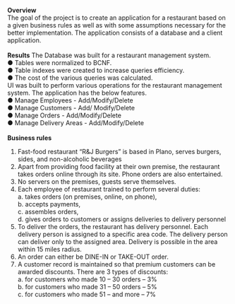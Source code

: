 <b>Overview</b>
<br>
The goal of the project is to create an application for a restaurant based on a given
business rules as well as with some assumptions necessary for the better implementation. The
application consists of a database and a client application.
<br>
<br>
<b>Results</b>
The Database was built for a restaurant management system.
<br>
● Tables were normalized to BCNF.<br>
● Table indexes were created to increase queries efficiency.<br>
● The cost of the various queries was calculated.<br>
UI was built to perform various operations for the restaurant management system. The
application has the below features.<br>
● Manage Employees - Add/Modify/Delete<br>
● Manage Customers - Add/ Modify/Delete<br>
● Manage Orders - Add/Modify/Delete<br>
● Manage Delivery Areas - Add/Modify/Delete<br>
<br>
<be>
<b>Business rules</b>
<br>
1) Fast-food restaurant “R&J Burgers” is based in Plano, serves burgers, sides, and
non-alcoholic beverages<br>
2) Apart from providing food facility at their own premise, the restaurant takes orders online
through its site. Phone orders are also entertained.<br>
3) No servers on the premises, guests serve themselves.<br>
4) Each employee of restaurant trained to perform several duties:<br>
a. takes orders (on premises, online, on phone),<br>
b. accepts payments,<br>
c. assembles orders,<br>
d. gives orders to customers or assigns deliveries to delivery personnel<br>
5) To deliver the orders, the restaurant has delivery personnel. Each delivery person is
assigned to a specific area code. The delivery person can deliver only to the assigned
area. Delivery is possible in the area within 15 miles radius.<br>
6) An order can either be DINE-IN or TAKE-OUT order.<br>
7) A customer record is maintained so that premium customers can be awarded discounts.
There are 3 types of discounts:<br>
a. for customers who made 10 – 30 orders – 3%<br>
b. for customers who made 31 – 50 orders – 5%<br>
c. for customers who made 51 – and more – 7%<br>
